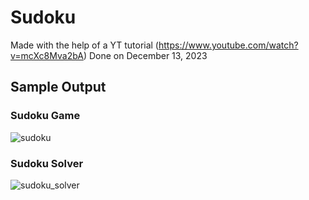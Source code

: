# Sudoku
Made with the help of a YT tutorial (https://www.youtube.com/watch?v=mcXc8Mva2bA) 
Done on December 13, 2023

## Sample Output
### Sudoku Game
![sudoku](https://github.com/Emmm-07/Sudoku/assets/125170293/1155bb83-45c6-49c9-88e5-62ca979ecff9)

### Sudoku Solver
![sudoku_solver](https://github.com/Emmm-07/Sudoku/assets/125170293/6c300567-6869-4303-a064-80b453be7542)
